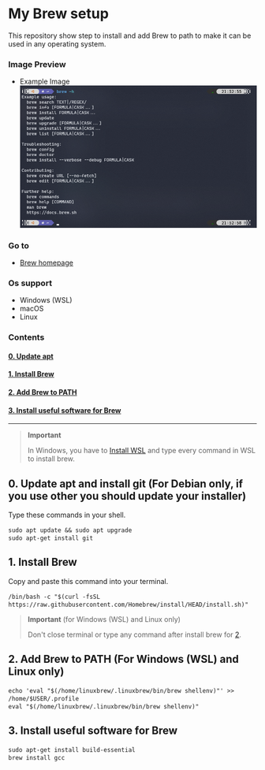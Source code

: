 # **My Brew setup**
This repository show step to install and add Brew to path to make it can be used in any operating system.

### **Image Preview**
- Example Image
![Example Image](./readme-assets/Image%20Preview.png)

### **Go to**
- [Brew homepage](https://brew.sh)

### **Os support**
- Windows (WSL)
- macOS
- Linux

### **Contents**
#### [0. Update apt](./readme.md#0update-apt-for-debian-only-if-you-use-other-you-should-update-your-installer)

#### [1. Install Brew](./readme.md#1-install-brew)

#### [2. Add Brew to PATH](./readme.md#2-add-brew-to-path-for-windows-wsl-and-linux-only)

#### [3. Install useful software for Brew](./readme.md#3-install-useful-software-for-brew)

---

> **Important**
>
> In Windows, you have to [Install WSL](https://github.com/chinhchin/WSL-setup.git) and type every command in WSL to install brew.

## **0. Update apt and install git** (For Debian only, if you use other you should update your installer)
Type these commands in your shell.
```
sudo apt update && sudo apt upgrade
sudo apt-get install git
```

## **1. Install Brew**
Copy and paste this command into your terminal.
```
/bin/bash -c "$(curl -fsSL https://raw.githubusercontent.com/Homebrew/install/HEAD/install.sh)"
```

> **Important** (for Windows (WSL) and Linux only)
>
> Don't close terminal or type any command after install brew for [2](./readme.md#2-add-brew-to-path-for-windows-wsl-and-linux-only).

## **2. Add Brew to PATH** (For Windows (WSL) and Linux only)

```
echo 'eval "$(/home/linuxbrew/.linuxbrew/bin/brew shellenv)"' >> /home/$USER/.profile
eval "$(/home/linuxbrew/.linuxbrew/bin/brew shellenv)"
```

## **3. Install useful software for Brew**
```
sudo apt-get install build-essential
brew install gcc
```
